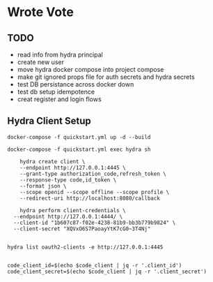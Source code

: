 # Wrote Vote

## TODO
- read info from hydra principal
- create new user
- move hydra docker compose into project compose
- make git ignored props file for auth secrets and hydra secrets
- test DB persistance across docker down
- test db setup idempotence
- creat register and login flows

## Hydra Client Setup

```
docker-compose -f quickstart.yml up -d --build

docker-compose -f quickstart.yml exec hydra sh

    hydra create client \
    --endpoint http://127.0.0.1:4445 \
    --grant-type authorization_code,refresh_token \
    --response-type code,id_token \
    --format json \
    --scope openid --scope offline --scope profile \
    --redirect-uri http://localhost:8080/callback
    
    hydra perform client-credentials \
  --endpoint http://127.0.0.1:4444/ \
  --client-id "1b607c87-f02e-4238-81b9-bb3b779b9824" \
  --client-secret "XQVxO6S7PaoayYtK7cG0~3T4Nj"
  

hydra list oauth2-clients -e http://127.0.0.1:4445 


code_client_id=$(echo $code_client | jq -r '.client_id')
code_client_secret=$(echo $code_client | jq -r '.client_secret')
```
